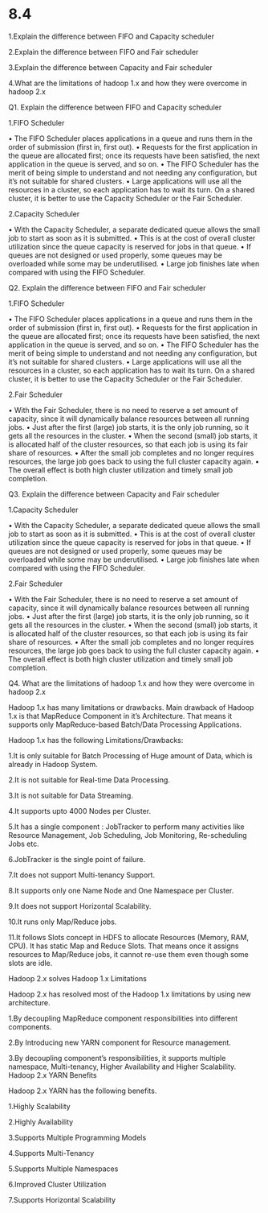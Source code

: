 # 8.4


1.Explain the difference between FIFO and Capacity scheduler

2.Explain the difference between FIFO and Fair scheduler

3.Explain the difference between Capacity and Fair scheduler

4.What are the limitations of hadoop 1.x and how they were overcome in hadoop 2.x


Q1. Explain the difference between FIFO and Capacity scheduler

1.FIFO Scheduler 


• The FIFO Scheduler places applications in a queue and runs them in the order of
submission (first in, first out).
• Requests for the first application in the queue are allocated first; once its
requests have been satisfied, the next application in the queue is served, and so
on.
• The FIFO Scheduler has the merit of being simple to understand and not needing
any configuration, but it’s not suitable for shared clusters.
• Large applications will use all the resources in a cluster, so each application has
to wait its turn. On a shared cluster, it is better to use the Capacity Scheduler or
the Fair Scheduler. 

2.Capacity Scheduler


• With the Capacity Scheduler, a separate dedicated queue allows the small job to
start as soon as it is submitted.
• This is at the cost of overall cluster utilization since the queue capacity is
reserved for jobs in that queue.
• If queues are not designed or used properly, some queues may be overloaded
while some may be underutilised.
• Large job finishes late when compared with using the FIFO Scheduler.

Q2. Explain the difference between FIFO and Fair scheduler

1.FIFO Scheduler 


• The FIFO Scheduler places applications in a queue and runs them in the order of
submission (first in, first out).
• Requests for the first application in the queue are allocated first; once its
requests have been satisfied, the next application in the queue is served, and so
on.
• The FIFO Scheduler has the merit of being simple to understand and not needing
any configuration, but it’s not suitable for shared clusters.
• Large applications will use all the resources in a cluster, so each application has
to wait its turn. On a shared cluster, it is better to use the Capacity Scheduler or
the Fair Scheduler. 

2.Fair Scheduler

• With the Fair Scheduler, there is no need to reserve a set amount of capacity,
since it will dynamically balance resources between all running jobs.
• Just after the first (large) job starts, it is the only job running, so it gets all the
resources in the cluster.
• When the second (small) job starts, it is allocated half of the cluster resources,
so that each job is using its fair share of resources.
• After the small job completes and no longer requires resources, the large job
goes back to using the full cluster capacity again.
• The overall effect is both high cluster utilization and timely small job completion.


Q3. Explain the difference between Capacity and Fair scheduler

1.Capacity Scheduler


• With the Capacity Scheduler, a separate dedicated queue allows the small job to
start as soon as it is submitted.
• This is at the cost of overall cluster utilization since the queue capacity is
reserved for jobs in that queue.
• If queues are not designed or used properly, some queues may be overloaded
while some may be underutilised.
• Large job finishes late when compared with using the FIFO Scheduler.

2.Fair Scheduler

• With the Fair Scheduler, there is no need to reserve a set amount of capacity,
since it will dynamically balance resources between all running jobs.
• Just after the first (large) job starts, it is the only job running, so it gets all the
resources in the cluster.
• When the second (small) job starts, it is allocated half of the cluster resources,
so that each job is using its fair share of resources.
• After the small job completes and no longer requires resources, the large job
goes back to using the full cluster capacity again.
• The overall effect is both high cluster utilization and timely small job completion.

Q4. What are the limitations of hadoop 1.x and how they were overcome in hadoop 2.x

Hadoop 1.x has many limitations or drawbacks. Main drawback of Hadoop 1.x is that MapReduce Component in it’s Architecture. That means it supports only MapReduce-based Batch/Data Processing Applications.

Hadoop 1.x has the following Limitations/Drawbacks:

1.It is only suitable for Batch Processing of Huge amount of Data, which is already in Hadoop System.

2.It is not suitable for Real-time Data Processing.

3.It is not suitable for Data Streaming.

4.It supports upto 4000 Nodes per Cluster.

5.It has a single component : JobTracker to perform many activities like Resource Management, Job Scheduling, Job Monitoring, Re-scheduling Jobs etc.

6.JobTracker is the single point of failure.

7.It does not support Multi-tenancy Support.

8.It supports only one Name Node and One Namespace per Cluster.

9.It does not support Horizontal Scalability.

10.It runs only Map/Reduce jobs.

11.It follows Slots concept in HDFS to allocate Resources (Memory, RAM, CPU). It has static Map and Reduce Slots. That means once it assigns resources to Map/Reduce jobs, it cannot re-use them even though some slots are idle.


Hadoop 2.x solves Hadoop 1.x Limitations


Hadoop 2.x has resolved most of the Hadoop 1.x limitations by using new architecture.

1.By decoupling MapReduce component responsibilities into different components.

2.By Introducing new YARN component for Resource management.

3.By decoupling component’s responsibilities, it supports multiple namespace, Multi-tenancy, Higher Availability and Higher Scalability.
Hadoop 2.x YARN Benefits


Hadoop 2.x YARN has the following benefits.

1.Highly Scalability

2.Highly Availability

3.Supports Multiple Programming Models

4.Supports Multi-Tenancy

5.Supports Multiple Namespaces

6.Improved Cluster Utilization

7.Supports Horizontal Scalability
